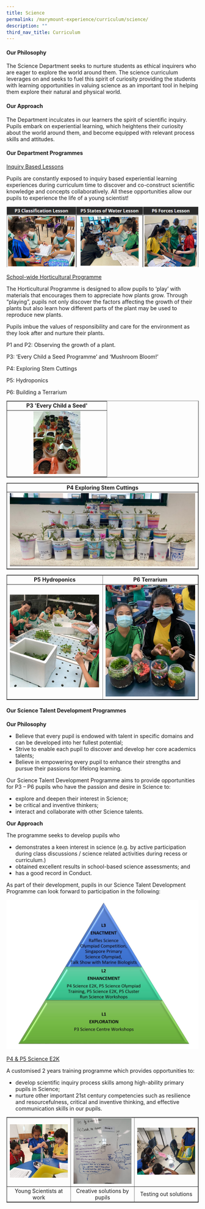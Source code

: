 ```yaml
---
title: Science
permalink: /marymount-experience/curriculum/science/
description: ""
third_nav_title: Curriculum
---
```

<h4><strong>Our Philosophy</strong></h4>
<p>The Science Department seeks to nurture students as ethical inquirers who are eager to explore the world around them. The science curriculum leverages on and seeks to fuel this spirit of curiosity providing the students with learning opportunities in valuing science as an important tool in helping them explore their natural and physical world.</p>
<h4><strong>Our Approach</strong></h4>
<p>The Department inculcates in our learners the spirit of scientific inquiry. Pupils embark on experiential learning, which heightens their curiosity about the world around them, and become equipped with relevant process skills and attitudes.</p>
<h4><strong>Our Department Programmes</strong></h4>
<p><u>Inquiry Based Lessons</u></p>
<p>Pupils are constantly exposed to inquiry based experiential learning experiences during curriculum time to discover and co-construct scientific knowledge and concepts collaboratively. All these opportunities allow our pupils to experience the life of a young scientist!</p>
<img src="/images/sci1.png">
<p><u>School-wide Horticultural Programme</u></p>
<p>The Horticultural Programme is designed to allow pupils to &lsquo;play&rsquo; with materials that encourages them to appreciate how plants grow. Through &ldquo;playing&rdquo;, pupils not only discover the factors affecting the growth of their plants but also learn how different parts of the plant may be used to reproduce new plants.</p>
<p>Pupils imbue the values of responsibility and care for the environment as they look after and nurture their plants.</p>
<p>P1 and P2: Observing the growth of a plant.</p>
<p>P3: &lsquo;Every Child a Seed Programme&rsquo; and &lsquo;Mushroom Bloom!&rsquo;</p>
<p>P4: Exploring Stem Cuttings</p>
<p>P5: Hydroponics</p>
<p>P6: Building a Terrarium</p>
<table style="border-collapse: collapse; width: 100%;" border="1">
<tbody>
<tr>
<td style="width: 100%; text-align: center;"><strong>P3 'Every Child a Seed'</strong></td>
</tr>
<tr>
<td style="width: 100%; text-align: center;"><img style="width: 50%;" src="/images/sci2.jpg" /></td>
</tr>
</tbody>
</table>
<table style="border-collapse: collapse; width: 100%;" border="1">
<tbody>
<tr>
<td style="width: 100%; text-align: center;"><strong>P4 Exploring Stem Cuttings</strong></td>
</tr>
<tr>
<td style="width: 100%; text-align: center;"><img src="/images/sci3.jpg"></td>
</tr>
</tbody>
</table>
<table style="border-collapse: collapse; width: 100%;" border="1">
<tbody>
<tr>
<td style="width: 50%; text-align: center;"><strong>P5 Hydroponics</strong></td>
<td style="width: 50%; text-align: center;"><strong>P6 Terrarium</strong></td>
</tr>
<tr>
<td style="width: 50%;"><img src="/images/sci4.jpg"></td>
<td style="width: 50%;"><img src="/images/sci5.jpg"></td>
</tr>
</tbody>
</table>
<h4><strong>Our Science Talent Development Programmes</strong></h4>
<p><strong>Our Philosophy</strong></p>
<ul>
<li>Believe that every pupil is endowed with talent in specific domains and can be developed into her fullest potential;</li>
<li>Strive to enable each pupil to discover and develop her core academics talents;</li>
<li>Believe in empowering every pupil to enhance their strengths and pursue their passions for lifelong learning.</li>
</ul>
<p>Our Science Talent Development Programme aims to provide opportunities for P3 &ndash; P6 pupils who have the passion and desire in Science to:</p>
<ul>
<li>explore and deepen their interest in Science;</li>
<li>be critical and inventive thinkers;</li>
<li>interact and collaborate with other Science talents.</li>
</ul>
<p><strong>Our Approach</strong></p>
<p>The programme seeks to develop pupils who</p>
<ul>
<li>demonstrates a keen interest in science (e.g. by active participation during class discussions / science related activities during recess or curriculum.)</li>
<li>obtained excellent results in school-based science assessments; and</li>
<li>has a good record in Conduct.</li>
</ul>
<p>As part of their development, pupils in our Science Talent Development Programme can look forward to participation in the following:</p>
<img src="/images/sci6.jpg">
<p><u>P4 &amp; P5 Science E2K</u></p>
<p>A customised 2 years training programme which provides opportunities to:</p>
<ul>
<li>develop scientific inquiry process skills among high-ability primary pupils in Science;</li>
<li>nurture other important 21st century competencies such as resilience and resourcefulness, critical and inventive thinking, and effective communication skills in our pupils.</li>
</ul>
<table style="border-collapse: collapse; width: 100%;" border="1">
<tbody>
<tr>
<td style="width: 33.3333%;"><img src="/images/sci7.jpeg"></td>
<td style="width: 33.3333%;"><img src="/images/sci8.jpeg"></td>
<td style="width: 33.3333%;"><img src="/images/sci9.jpeg"></td>
</tr>
<tr>
<td style="width: 33.3333%; text-align: center;">Young Scientists at work</td>
<td style="width: 33.3333%; text-align: center;">Creative solutions by pupils</td>
<td style="width: 33.3333%; text-align: center;">Testing out solutions</td>
</tr>
</tbody>
</table>